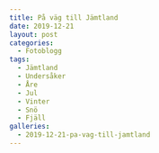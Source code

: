 ```yaml
---
title: På väg till Jämtland
date: 2019-12-21
layout: post
categories:
  - Fotoblogg
tags:
  - Jämtland
  - Undersåker
  - Åre
  - Jul
  - Vinter
  - Snö
  - Fjäll
galleries:
  - 2019-12-21-pa-vag-till-jamtland
---
```


